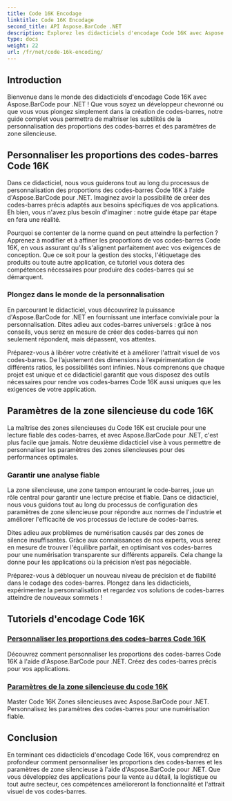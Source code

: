 ```yaml
---
title: Code 16K Encodage
linktitle: Code 16K Encodage
second_title: API Aspose.BarCode .NET
description: Explorez les didacticiels d'encodage Code 16K avec Aspose.BarCode pour .NET. Personnalisez les proportions des codes-barres et les paramètres de zone silencieuse pour une lecture précise et fiable dans vos applications.
type: docs
weight: 22
url: /fr/net/code-16k-encoding/
---
```


## Introduction

Bienvenue dans le monde des didacticiels d'encodage Code 16K avec Aspose.BarCode pour .NET ! Que vous soyez un développeur chevronné ou que vous vous plongez simplement dans la création de codes-barres, notre guide complet vous permettra de maîtriser les subtilités de la personnalisation des proportions des codes-barres et des paramètres de zone silencieuse.

## Personnaliser les proportions des codes-barres Code 16K

Dans ce didacticiel, nous vous guiderons tout au long du processus de personnalisation des proportions des codes-barres Code 16K à l'aide d'Aspose.BarCode pour .NET. Imaginez avoir la possibilité de créer des codes-barres précis adaptés aux besoins spécifiques de vos applications. Eh bien, vous n'avez plus besoin d'imaginer : notre guide étape par étape en fera une réalité.

Pourquoi se contenter de la norme quand on peut atteindre la perfection ? Apprenez à modifier et à affiner les proportions de vos codes-barres Code 16K, en vous assurant qu'ils s'alignent parfaitement avec vos exigences de conception. Que ce soit pour la gestion des stocks, l'étiquetage des produits ou toute autre application, ce tutoriel vous dotera des compétences nécessaires pour produire des codes-barres qui se démarquent.

### Plongez dans le monde de la personnalisation

En parcourant le didacticiel, vous découvrirez la puissance d'Aspose.BarCode for .NET en fournissant une interface conviviale pour la personnalisation. Dites adieu aux codes-barres universels : grâce à nos conseils, vous serez en mesure de créer des codes-barres qui non seulement répondent, mais dépassent, vos attentes.

Préparez-vous à libérer votre créativité et à améliorer l'attrait visuel de vos codes-barres. De l’ajustement des dimensions à l’expérimentation de différents ratios, les possibilités sont infinies. Nous comprenons que chaque projet est unique et ce didacticiel garantit que vous disposez des outils nécessaires pour rendre vos codes-barres Code 16K aussi uniques que les exigences de votre application.

## Paramètres de la zone silencieuse du code 16K

La maîtrise des zones silencieuses du Code 16K est cruciale pour une lecture fiable des codes-barres, et avec Aspose.BarCode pour .NET, c'est plus facile que jamais. Notre deuxième didacticiel vise à vous permettre de personnaliser les paramètres des zones silencieuses pour des performances optimales.

### Garantir une analyse fiable

La zone silencieuse, une zone tampon entourant le code-barres, joue un rôle central pour garantir une lecture précise et fiable. Dans ce didacticiel, nous vous guidons tout au long du processus de configuration des paramètres de zone silencieuse pour répondre aux normes de l'industrie et améliorer l'efficacité de vos processus de lecture de codes-barres.

Dites adieu aux problèmes de numérisation causés par des zones de silence insuffisantes. Grâce aux connaissances de nos experts, vous serez en mesure de trouver l'équilibre parfait, en optimisant vos codes-barres pour une numérisation transparente sur différents appareils. Cela change la donne pour les applications où la précision n’est pas négociable.

Préparez-vous à débloquer un nouveau niveau de précision et de fiabilité dans le codage des codes-barres. Plongez dans les didacticiels, expérimentez la personnalisation et regardez vos solutions de codes-barres atteindre de nouveaux sommets !
## Tutoriels d'encodage Code 16K
### [Personnaliser les proportions des codes-barres Code 16K](./code-16k-aspect-ratio-customization/)
Découvrez comment personnaliser les proportions des codes-barres Code 16K à l'aide d'Aspose.BarCode pour .NET. Créez des codes-barres précis pour vos applications.
### [Paramètres de la zone silencieuse du code 16K](./code-16k-quiet-zone-settings/)
Master Code 16K Zones silencieuses avec Aspose.BarCode pour .NET. Personnalisez les paramètres des codes-barres pour une numérisation fiable.

## Conclusion

En terminant ces didacticiels d'encodage Code 16K, vous comprendrez en profondeur comment personnaliser les proportions des codes-barres et les paramètres de zone silencieuse à l'aide d'Aspose.BarCode pour .NET. Que vous développiez des applications pour la vente au détail, la logistique ou tout autre secteur, ces compétences amélioreront la fonctionnalité et l'attrait visuel de vos codes-barres.